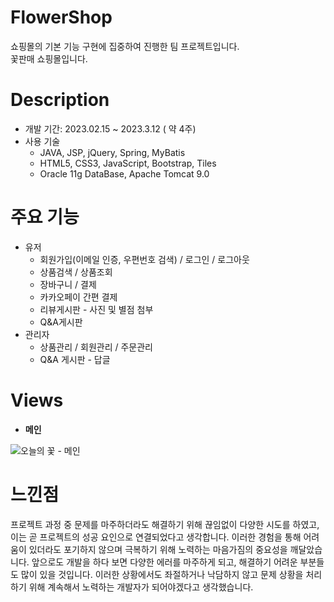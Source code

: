 # FlowerShop
쇼핑몰의 기본 기능 구현에 집중하여 진행한 팀 프로젝트입니다.  
꽃판매 쇼핑몰입니다.

# Description
- 개발 기간: 2023.02.15 ~ 2023.3.12 ( 약 4주)
- 사용 기술
  - JAVA, JSP, jQuery, Spring, MyBatis
  - HTML5, CSS3, JavaScript, Bootstrap, Tiles
  - Oracle 11g DataBase,  Apache Tomcat 9.0
  
# 주요 기능
- 유저
  - 회원가입(이메일 인증, 우편번호 검색)  / 로그인 / 로그아웃
  - 상품검색 / 상품조회
  - 장바구니 / 결제
  - 카카오페이 간편 결제 
  - 리뷰게시판 - 사진 및 별점 첨부
  - Q&A게시판
- 관리자
  - 상품관리 / 회원관리 / 주문관리
  - Q&A 게시판 - 답글
     
# Views
- **메인**

![오늘의 꽃 - 메인](https://user-images.githubusercontent.com/114054982/235300030-ac84496f-d5be-4eb0-9a8b-b1598428cb31.gif)



  
# 느낀점
프로젝트 과정 중 문제를 마주하더라도 해결하기 위해 끊임없이 다양한 시도를 하였고, 이는 곧 프로젝트의 성공 요인으로 연결되었다고 생각합니다. 이러한 경험을 통해 어려움이 있더라도 포기하지 않으며 극복하기 위해 노력하는 마음가짐의 중요성을 깨달았습니다. 앞으로도 개발을 하다 보면 다양한 에러를 마주하게 되고, 해결하기 어려운 부분들도 많이 있을 것입니다. 이러한 상황에서도 좌절하거나 낙담하지 않고 문제 상황을 처리하기 위해 계속해서 노력하는 개발자가 되어야겠다고 생각했습니다.
